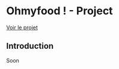 # Ohmyfood ! - Project

[Voir le projet](https://lalloretpilou.github.io/Ohmyfood-.github.io/)

## Introduction

Soon
